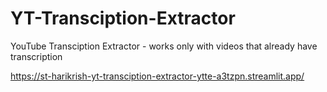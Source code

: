 # YT-Transciption-Extractor
YouTube Transciption Extractor - works only with videos that already have transcription

https://st-harikrish-yt-transciption-extractor-ytte-a3tzpn.streamlit.app/
